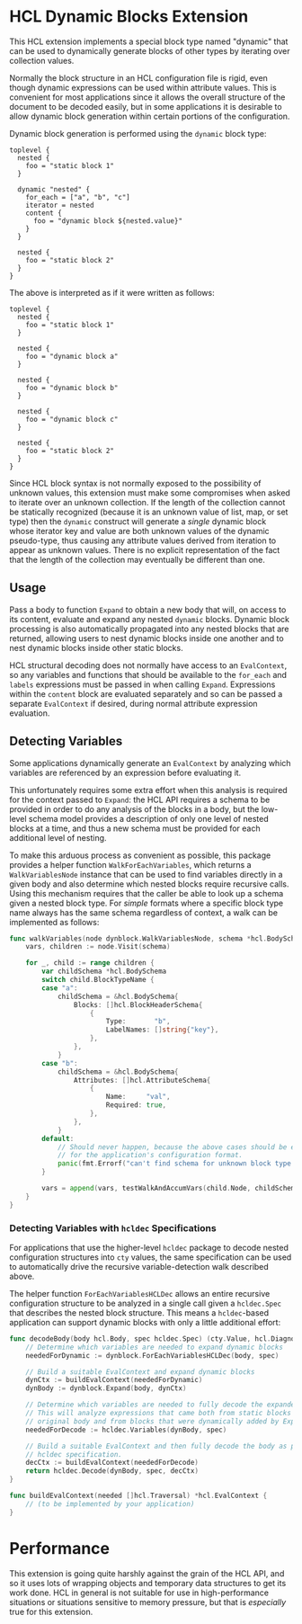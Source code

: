 # HCL Dynamic Blocks Extension

This HCL extension implements a special block type named "dynamic" that can
be used to dynamically generate blocks of other types by iterating over
collection values.

Normally the block structure in an HCL configuration file is rigid, even
though dynamic expressions can be used within attribute values. This is
convenient for most applications since it allows the overall structure of
the document to be decoded easily, but in some applications it is desirable
to allow dynamic block generation within certain portions of the configuration.

Dynamic block generation is performed using the `dynamic` block type:

```hcl
toplevel {
  nested {
    foo = "static block 1"
  }

  dynamic "nested" {
    for_each = ["a", "b", "c"]
    iterator = nested
    content {
      foo = "dynamic block ${nested.value}"
    }
  }

  nested {
    foo = "static block 2"
  }
}
```

The above is interpreted as if it were written as follows:

```hcl
toplevel {
  nested {
    foo = "static block 1"
  }

  nested {
    foo = "dynamic block a"
  }

  nested {
    foo = "dynamic block b"
  }

  nested {
    foo = "dynamic block c"
  }

  nested {
    foo = "static block 2"
  }
}
```

Since HCL block syntax is not normally exposed to the possibility of unknown
values, this extension must make some compromises when asked to iterate over
an unknown collection. If the length of the collection cannot be statically
recognized (because it is an unknown value of list, map, or set type) then
the `dynamic` construct will generate a _single_ dynamic block whose iterator
key and value are both unknown values of the dynamic pseudo-type, thus causing
any attribute values derived from iteration to appear as unknown values. There
is no explicit representation of the fact that the length of the collection may
eventually be different than one.

## Usage

Pass a body to function `Expand` to obtain a new body that will, on access
to its content, evaluate and expand any nested `dynamic` blocks.
Dynamic block processing is also automatically propagated into any nested
blocks that are returned, allowing users to nest dynamic blocks inside
one another and to nest dynamic blocks inside other static blocks.

HCL structural decoding does not normally have access to an `EvalContext`, so
any variables and functions that should be available to the `for_each`
and `labels` expressions must be passed in when calling `Expand`. Expressions
within the `content` block are evaluated separately and so can be passed a
separate `EvalContext` if desired, during normal attribute expression
evaluation.

## Detecting Variables

Some applications dynamically generate an `EvalContext` by analyzing which
variables are referenced by an expression before evaluating it.

This unfortunately requires some extra effort when this analysis is required
for the context passed to `Expand`: the HCL API requires a schema to be
provided in order to do any analysis of the blocks in a body, but the low-level
schema model provides a description of only one level of nested blocks at
a time, and thus a new schema must be provided for each additional level of
nesting.

To make this arduous process as convenient as possible, this package provides
a helper function `WalkForEachVariables`, which returns a `WalkVariablesNode`
instance that can be used to find variables directly in a given body and also
determine which nested blocks require recursive calls. Using this mechanism
requires that the caller be able to look up a schema given a nested block type.
For _simple_ formats where a specific block type name always has the same schema
regardless of context, a walk can be implemented as follows:

```go
func walkVariables(node dynblock.WalkVariablesNode, schema *hcl.BodySchema) []hcl.Traversal {
	vars, children := node.Visit(schema)

	for _, child := range children {
		var childSchema *hcl.BodySchema
		switch child.BlockTypeName {
		case "a":
			childSchema = &hcl.BodySchema{
				Blocks: []hcl.BlockHeaderSchema{
					{
						Type:       "b",
						LabelNames: []string{"key"},
					},
				},
			}
		case "b":
			childSchema = &hcl.BodySchema{
				Attributes: []hcl.AttributeSchema{
					{
						Name:     "val",
						Required: true,
					},
				},
			}
		default:
			// Should never happen, because the above cases should be exhaustive
			// for the application's configuration format.
			panic(fmt.Errorf("can't find schema for unknown block type %q", child.BlockTypeName))
		}

		vars = append(vars, testWalkAndAccumVars(child.Node, childSchema)...)
	}
}
```

### Detecting Variables with `hcldec` Specifications

For applications that use the higher-level `hcldec` package to decode nested
configuration structures into `cty` values, the same specification can be used
to automatically drive the recursive variable-detection walk described above.

The helper function `ForEachVariablesHCLDec` allows an entire recursive
configuration structure to be analyzed in a single call given a `hcldec.Spec`
that describes the nested block structure. This means a `hcldec`-based
application can support dynamic blocks with only a little additional effort:

```go
func decodeBody(body hcl.Body, spec hcldec.Spec) (cty.Value, hcl.Diagnostics) {
	// Determine which variables are needed to expand dynamic blocks
	neededForDynamic := dynblock.ForEachVariablesHCLDec(body, spec)

	// Build a suitable EvalContext and expand dynamic blocks
	dynCtx := buildEvalContext(neededForDynamic)
	dynBody := dynblock.Expand(body, dynCtx)

	// Determine which variables are needed to fully decode the expanded body
	// This will analyze expressions that came both from static blocks in the
	// original body and from blocks that were dynamically added by Expand.
	neededForDecode := hcldec.Variables(dynBody, spec)

	// Build a suitable EvalContext and then fully decode the body as per the
	// hcldec specification.
	decCtx := buildEvalContext(neededForDecode)
	return hcldec.Decode(dynBody, spec, decCtx)
}

func buildEvalContext(needed []hcl.Traversal) *hcl.EvalContext {
	// (to be implemented by your application)
}
```

# Performance

This extension is going quite harshly against the grain of the HCL API, and
so it uses lots of wrapping objects and temporary data structures to get its
work done. HCL in general is not suitable for use in high-performance situations
or situations sensitive to memory pressure, but that is _especially_ true for
this extension.
